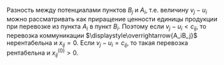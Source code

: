 Разность между потенциалами пунктов $B_j$ и $A_i$, т.е. величину $v_j - u_i$ можно рассматривать как приращение ценности единицы продукции при перевозке из пункта $A_i$ в пункт $B_i$.
Поэтому если $v_j - u_i < c_{ij}$, то перевозка коммуникации $\displaystyle\overrightarrow{A_iB_j}$ нерентабельна и $x_{ij} = 0$.
Если $v_j - u_i = c_{ij}$, то такая перевозка рентабельна и $x_{ij}^{(0)} > 0$.
